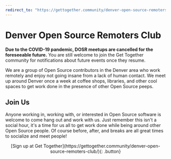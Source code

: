 ```yaml
---
redirect_to: "https://gettogether.community/denver-open-source-remoters-club/"
---
```


# Denver Open Source Remoters Club

**Due to the COVID-19 pandemic, DOSR meetups are cancelled for the foreseeable future.** You are still welcome to join the Get Together community for notifications about future events once they resume.

We are a group of Open Source contributors in the Denver area who work remotely and enjoy not going insane from a lack of human contact. We meet up around Denver once a week at coffee shops, libraries, and other cool spaces to get work done in the presence of other Open Source peeps.

## Join Us

Anyone working in, working with, or interested in Open Source software is welcome to come hang out and work with us. Just remember this isn't a social hour, it's a time for us all to get work done while being around other Open Source people. Of course before, after, and breaks are all great times to socialize and meet people!

<div markdown="1" style="text-align: center;">
[Sign up at Get Together](https://gettogether.community/denver-open-source-remoters-club/){: .button}
</div>

